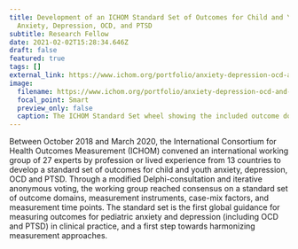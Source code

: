 ```yaml
---
title: Development of an ICHOM Standard Set of Outcomes for Child and Youth
  Anxiety, Depression, OCD, and PTSD
subtitle: Research Fellow
date: 2021-02-02T15:28:34.646Z
draft: false
featured: true
tags: []
external_link: https://www.ichom.org/portfolio/anxiety-depression-ocd-and-ptsd-in-children-and-young-people/
image:
  filename: https://www.ichom.org/portfolio/anxiety-depression-ocd-and-ptsd-in-children-and-young-people/
  focal_point: Smart
  preview_only: false
  caption: The ICHOM Standard Set wheel showing the included outcome domains
---
```

Between October 2018 and March 2020, the International Consortium for Health Outcomes Measurement (ICHOM) convened an international working group of 27 experts by profession or lived experience from 13 countries to develop a standard set of outcomes for child and youth anxiety, depression, OCD and PTSD. Through a modified Delphi-consultation and iterative anonymous voting, the working group reached consensus on a standard set of outcome domains, measurement instruments, case-mix factors, and measurement time points. The standard set is the first global guidance for measuring outcomes for pediatric anxiety and depression (including OCD and PTSD) in clinical practice, and a first step towards  harmonizing measurement approaches.
